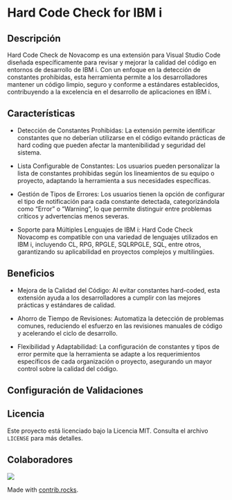 # Hard Code Check for IBM i

## Descripción
Hard Code Check de Novacomp es una extensión para Visual Studio Code diseñada específicamente para revisar y mejorar la calidad del código en entornos de desarrollo de IBM i. Con un enfoque en la detección de constantes prohibidas, esta herramienta permite a los desarrolladores mantener un código limpio, seguro y conforme a estándares establecidos, contribuyendo a la excelencia en el desarrollo de aplicaciones en IBM i.

## Características
- Detección de Constantes Prohibidas: La extensión permite identificar constantes que no deberían utilizarse en el código evitando prácticas de hard coding que pueden afectar la mantenibilidad y seguridad del sistema.
 
- Lista Configurable de Constantes: Los usuarios pueden personalizar la lista de constantes prohibidas según los lineamientos de su equipo o proyecto, adaptando la herramienta a sus necesidades específicas.
 
- Gestión de Tipos de Errores: Los usuarios tienen la opción de configurar el tipo de notificación para cada constante detectada, categorizándola como “Error” o “Warning”, lo que permite distinguir entre problemas críticos y advertencias menos severas.
 
- Soporte para Múltiples Lenguajes de IBM i: Hard Code Check Novacomp es compatible con una variedad de lenguajes utilizados en IBM i, incluyendo CL, RPG, RPGLE, SQLRPGLE, SQL, entre otros, garantizando su aplicabilidad en proyectos complejos y multilingües.

## Beneficios
- Mejora de la Calidad del Código: Al evitar constantes hard-coded, esta extensión ayuda a los desarrolladores a cumplir con las mejores prácticas y estándares de calidad.
 
- Ahorro de Tiempo de Revisiones: Automatiza la detección de problemas comunes, reduciendo el esfuerzo en las revisiones manuales de código y acelerando el ciclo de desarrollo.

- Flexibilidad y Adaptabilidad: La configuración de constantes y tipos de error permite que la herramienta se adapte a los requerimientos específicos de cada organización o proyecto, asegurando un mayor control sobre la calidad del código.

## Configuración de Validaciones

## Licencia
Este proyecto está licenciado bajo la Licencia MIT. Consulta el archivo `LICENSE` para más detalles.

## Colaboradores
<a href="https://github.com/jdetrizep/AppHardCode_Check/graphs/contributors">
  <img src="https://contrib.rocks/image?repo=jdetrizep/AppHardCode_Check" />
</a>

Made with [contrib.rocks](https://contrib.rocks).
